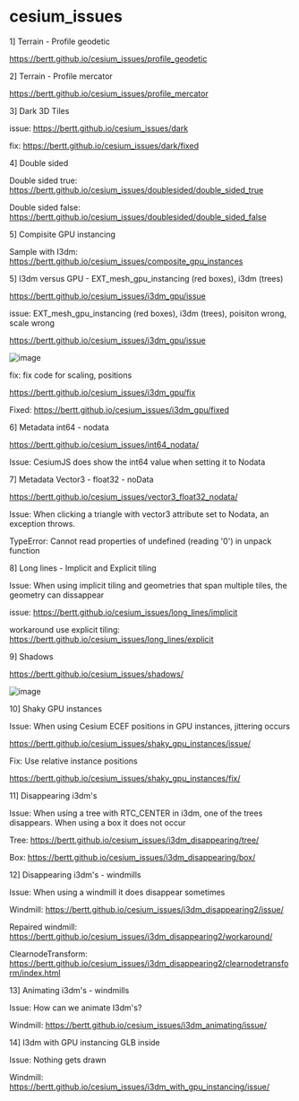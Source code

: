 # cesium_issues


1] Terrain - Profile geodetic

https://bertt.github.io/cesium_issues/profile_geodetic

2] Terrain - Profile mercator

https://bertt.github.io/cesium_issues/profile_mercator

3] Dark 3D Tiles

issue: https://bertt.github.io/cesium_issues/dark

fix: https://bertt.github.io/cesium_issues/dark/fixed

4] Double sided

Double sided true: https://bertt.github.io/cesium_issues/doublesided/double_sided_true

Double sided false: https://bertt.github.io/cesium_issues/doublesided/double_sided_false

5] Compisite GPU instancing

Sample with I3dm: https://bertt.github.io/cesium_issues/composite_gpu_instances

5] I3dm versus GPU -  EXT_mesh_gpu_instancing (red boxes), i3dm (trees)

https://bertt.github.io/cesium_issues/i3dm_gpu/issue

issue: EXT_mesh_gpu_instancing (red boxes), i3dm (trees), poisiton wrong, scale wrong

https://bertt.github.io/cesium_issues/i3dm_gpu/issue

![image](https://github.com/bertt/cesium_issues/assets/538812/8a053b75-c84b-46d1-ae45-01293c3e53f6)

fix: fix code for scaling, positions

https://bertt.github.io/cesium_issues/i3dm_gpu/fix

Fixed: https://bertt.github.io/cesium_issues/i3dm_gpu/fixed


6] Metadata int64 - nodata

https://bertt.github.io/cesium_issues/int64_nodata/

Issue: CesiumJS does show the int64 value when setting it to Nodata

7] Metadata Vector3 - float32 - noData

https://bertt.github.io/cesium_issues/vector3_float32_nodata/

Issue: When clicking a triangle with vector3 attribute set to Nodata, an exception throws.

TypeError: Cannot read properties of undefined (reading '0') in unpack function

8] Long lines - Implicit and Explicit tiling

Issue: When using implicit tiling and geometries that span multiple tiles, the geometry can dissappear

issue: https://bertt.github.io/cesium_issues/long_lines/implicit

workaround use explicit tiling: https://bertt.github.io/cesium_issues/long_lines/explicit

9] Shadows

https://bertt.github.io/cesium_issues/shadows/

![image](https://github.com/bertt/cesium_issues/assets/538812/55b2bc64-dc62-48f8-ac4a-62630326b5ad)

10] Shaky GPU instances

Issue: When using Cesium ECEF positions in GPU instances, jittering occurs

https://bertt.github.io/cesium_issues/shaky_gpu_instances/issue/

Fix: Use relative instance positions

https://bertt.github.io/cesium_issues/shaky_gpu_instances/fix/

11] Disappearing i3dm's

Issue: When using a tree with RTC_CENTER in i3dm, one of the trees disappears. When using a box it does not occur

Tree: https://bertt.github.io/cesium_issues/i3dm_disappearing/tree/

Box: https://bertt.github.io/cesium_issues/i3dm_disappearing/box/

12] Disappearing i3dm's - windmills

Issue: When using a windmill it does disappear sometimes

Windmill: https://bertt.github.io/cesium_issues/i3dm_disappearing2/issue/

Repaired windmill: https://bertt.github.io/cesium_issues/i3dm_disappearing2/workaround/

ClearnodeTransform: https://bertt.github.io/cesium_issues/i3dm_disappearing2/clearnodetransform/index.html

13] Animating i3dm's - windmills

Issue: How can we animate I3dm's?

Windmill: https://bertt.github.io/cesium_issues/i3dm_animating/issue/

14] I3dm with GPU instancing GLB inside

Issue: Nothing gets drawn

Windmill: https://bertt.github.io/cesium_issues/i3dm_with_gpu_instancing/issue/


